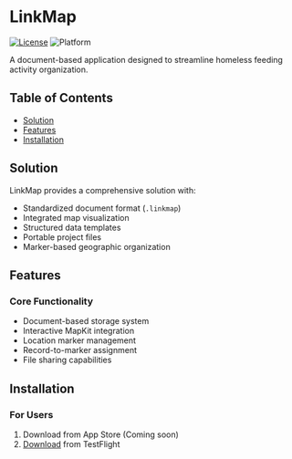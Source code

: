 # LinkMap

[![License](https://img.shields.io/badge/License-MIT-blue.svg)](https://github.com/Endsunset/LinkMap/blob/main/LICENSE)
![Platform](https://img.shields.io/badge/platform-iOS%2018%2B%20%7C%20iPadOS%2018%2B-lightgrey.svg)

A document-based application designed to streamline homeless feeding activity organization.

## Table of Contents
- [Solution](#solution)
- [Features](#features)
- [Installation](#installation)

## Solution

LinkMap provides a comprehensive solution with:

- Standardized document format (`.linkmap`)
- Integrated map visualization
- Structured data templates
- Portable project files
- Marker-based geographic organization

## Features

### Core Functionality
- Document-based storage system
- Interactive MapKit integration
- Location marker management
- Record-to-marker assignment
- File sharing capabilities

## Installation

### For Users
1. Download from App Store (Coming soon)
2. [Download](https://testflight.apple.com/join/3gYf2dw6) from TestFlight

